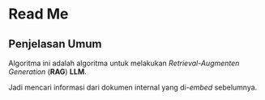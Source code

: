 # Read Me


## Penjelasan Umum

Algoritma ini adalah algoritma untuk melakukan *Retrieval-Augmenten
Generation* (**RAG**) **LLM**.

Jadi mencari informasi dari dokumen internal yang di-*embed* sebelumnya.
